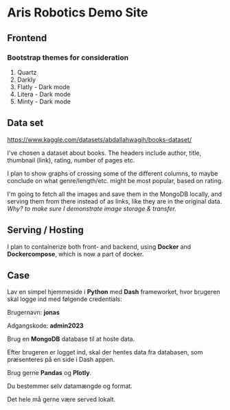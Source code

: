 # Aris Robotics Demo Site

## Frontend

### Bootstrap themes for consideration

 1. Quartz
 2. Darkly
 3. Flatly - Dark mode
 4. Litera - Dark mode
 5. Minty - Dark mode
 
 ## Data set

https://www.kaggle.com/datasets/abdallahwagih/books-dataset/

 I've chosen a dataset about books. The headers include author, title, thumbnail (link), rating, number of pages etc.

 I plan to show graphs of crossing some of the different columns, to maybe conclude on what genre/length/etc. might be most popular, based on rating.

 I'm going to fetch all the images and save them in the MongoDB locally, and serving them from there instead of as links, like they are in the original data. *Why? to make sure I demonstrate image storage & transfer.*

## Serving / Hosting

I plan to containerize both front- and backend, using __Docker__ and __Dockercompose__, which is now a part of docker.

## Case

Lav en simpel hjemmeside i __Python__ med __Dash__ frameworket, hvor brugeren skal logge ind med følgende credentials:

Brugernavn: __jonas__

Adgangskode: __admin2023__

Brug en __MongoDB__ database til at hoste data.

Efter brugeren er logget ind, skal der hentes data fra databasen, som præsenteres på en side i Dash appen.

Brug gerne __Pandas__ og __Plotly__.

Du bestemmer selv datamængde og format.

Det hele må gerne være served lokalt.
